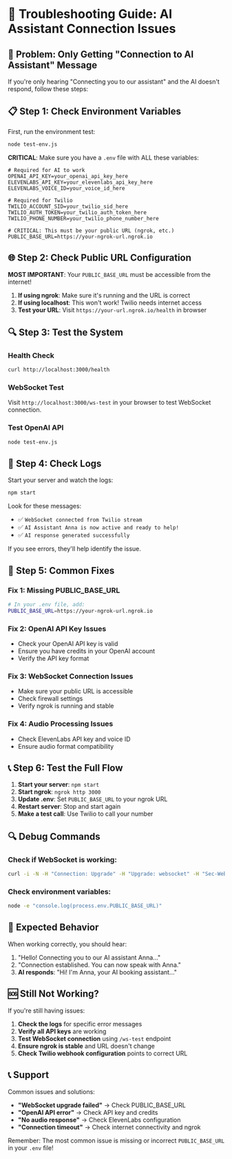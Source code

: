 # 🔧 Troubleshooting Guide: AI Assistant Connection Issues

## 🚨 Problem: Only Getting "Connection to AI Assistant" Message

If you're only hearing "Connecting you to our assistant" and the AI doesn't respond, follow these steps:

## 📋 Step 1: Check Environment Variables

First, run the environment test:
```bash
node test-env.js
```

**CRITICAL**: Make sure you have a `.env` file with ALL these variables:
```env
# Required for AI to work
OPENAI_API_KEY=your_openai_api_key_here
ELEVENLABS_API_KEY=your_elevenlabs_api_key_here
ELEVENLABS_VOICE_ID=your_voice_id_here

# Required for Twilio
TWILIO_ACCOUNT_SID=your_twilio_sid_here
TWILIO_AUTH_TOKEN=your_twilio_auth_token_here
TWILIO_PHONE_NUMBER=your_twilio_phone_number_here

# CRITICAL: This must be your public URL (ngrok, etc.)
PUBLIC_BASE_URL=https://your-ngrok-url.ngrok.io
```

## 🌐 Step 2: Check Public URL Configuration

**MOST IMPORTANT**: Your `PUBLIC_BASE_URL` must be accessible from the internet!

1. **If using ngrok**: Make sure it's running and the URL is correct
2. **If using localhost**: This won't work! Twilio needs internet access
3. **Test your URL**: Visit `https://your-url.ngrok.io/health` in browser

## 🔍 Step 3: Test the System

### Health Check
```bash
curl http://localhost:3000/health
```

### WebSocket Test
Visit `http://localhost:3000/ws-test` in your browser to test WebSocket connection.

### Test OpenAI API
```bash
node test-env.js
```

## 🐛 Step 4: Check Logs

Start your server and watch the logs:
```bash
npm start
```

Look for these messages:
- ✅ `WebSocket connected from Twilio stream`
- ✅ `AI Assistant Anna is now active and ready to help!`
- ✅ `AI response generated successfully`

If you see errors, they'll help identify the issue.

## 🚀 Step 5: Common Fixes

### Fix 1: Missing PUBLIC_BASE_URL
```bash
# In your .env file, add:
PUBLIC_BASE_URL=https://your-ngrok-url.ngrok.io
```

### Fix 2: OpenAI API Key Issues
- Check your OpenAI API key is valid
- Ensure you have credits in your OpenAI account
- Verify the API key format

### Fix 3: WebSocket Connection Issues
- Make sure your public URL is accessible
- Check firewall settings
- Verify ngrok is running and stable

### Fix 4: Audio Processing Issues
- Check ElevenLabs API key and voice ID
- Ensure audio format compatibility

## 📞 Step 6: Test the Full Flow

1. **Start your server**: `npm start`
2. **Start ngrok**: `ngrok http 3000`
3. **Update .env**: Set `PUBLIC_BASE_URL` to your ngrok URL
4. **Restart server**: Stop and start again
5. **Make a test call**: Use Twilio to call your number

## 🔍 Debug Commands

### Check if WebSocket is working:
```bash
curl -i -N -H "Connection: Upgrade" -H "Upgrade: websocket" -H "Sec-WebSocket-Version: 13" -H "Sec-WebSocket-Key: x3JJHMbDL1EzLkh9GBhXDw==" http://localhost:3000/media
```

### Check environment variables:
```bash
node -e "console.log(process.env.PUBLIC_BASE_URL)"
```

## 📱 Expected Behavior

When working correctly, you should hear:
1. "Hello! Connecting you to our AI assistant Anna..."
2. "Connection established. You can now speak with Anna."
3. **AI responds**: "Hi! I'm Anna, your AI booking assistant..."

## 🆘 Still Not Working?

If you're still having issues:

1. **Check the logs** for specific error messages
2. **Verify all API keys** are working
3. **Test WebSocket connection** using `/ws-test` endpoint
4. **Ensure ngrok is stable** and URL doesn't change
5. **Check Twilio webhook configuration** points to correct URL

## 📞 Support

Common issues and solutions:
- **"WebSocket upgrade failed"** → Check PUBLIC_BASE_URL
- **"OpenAI API error"** → Check API key and credits
- **"No audio response"** → Check ElevenLabs configuration
- **"Connection timeout"** → Check internet connectivity and ngrok

Remember: The most common issue is missing or incorrect `PUBLIC_BASE_URL` in your `.env` file!

